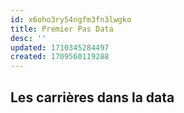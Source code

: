 ```yaml
---
id: x6oho3ry54ngfm3fn3lwgko
title: Premier Pas Data
desc: ''
updated: 1710345284497
created: 1709560119288
---
```


## Les carrières dans la data

